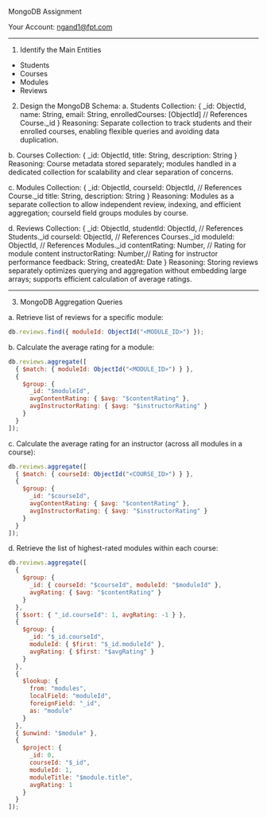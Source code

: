 MongoDB Assignment

Your Account: ngand1@fpt.com

---------------------------------------------

1. Identify the Main Entities
- Students
- Courses
- Modules
- Reviews

2. Design the MongoDB Schema:
a. Students Collection:
{
  _id: ObjectId,
  name: String,
  email: String,
  enrolledCourses: [ObjectId] // References Course._id
}
Reasoning:
Separate collection to track students and their enrolled courses, enabling flexible queries and avoiding data duplication.

b. Courses Collection:
{
  _id: ObjectId,
  title: String,
  description: String
}
Reasoning:
Course metadata stored separately; modules handled in a dedicated collection for scalability and clear separation of concerns.

c. Modules Collection:
{
  _id: ObjectId,
  courseId: ObjectId, // References Course._id
  title: String,
  description: String
}
Reasoning:
Modules as a separate collection to allow independent review, indexing, and efficient aggregation; courseId field groups modules by course.

d. Reviews Collection:
{
  _id: ObjectId,
  studentId: ObjectId,    // References Students._id
  courseId: ObjectId,     // References Courses._id
  moduleId: ObjectId,     // References Modules._id
  contentRating: Number,   // Rating for module content
  instructorRating: Number,// Rating for instructor performance
  feedback: String,
  createdAt: Date
}
Reasoning:
Storing reviews separately optimizes querying and aggregation without embedding large arrays; supports efficient calculation of average ratings.

---------------------------------------------

3. MongoDB Aggregation Queries

a. Retrieve list of reviews for a specific module:
```js
db.reviews.find({ moduleId: ObjectId("<MODULE_ID>") });
```

b. Calculate the average rating for a module:
```js
db.reviews.aggregate([
  { $match: { moduleId: ObjectId("<MODULE_ID>") } },
  {
    $group: {
      _id: "$moduleId",
      avgContentRating: { $avg: "$contentRating" },
      avgInstructorRating: { $avg: "$instructorRating" }
    }
  }
]);
```

c. Calculate the average rating for an instructor (across all modules in a course):
```js
db.reviews.aggregate([
  { $match: { courseId: ObjectId("<COURSE_ID>") } },
  {
    $group: {
      _id: "$courseId",
      avgContentRating: { $avg: "$contentRating" },
      avgInstructorRating: { $avg: "$instructorRating" }
    }
  }
]);
```

d. Retrieve the list of highest-rated modules within each course:
```js
db.reviews.aggregate([
  {
    $group: {
      _id: { courseId: "$courseId", moduleId: "$moduleId" },
      avgRating: { $avg: "$contentRating" }
    }
  },
  { $sort: { "_id.courseId": 1, avgRating: -1 } },
  {
    $group: {
      _id: "$_id.courseId",
      moduleId: { $first: "$_id.moduleId" },
      avgRating: { $first: "$avgRating" }
    }
  },
  {
    $lookup: {
      from: "modules",
      localField: "moduleId",
      foreignField: "_id",
      as: "module"
    }
  },
  { $unwind: "$module" },
  {
    $project: {
      _id: 0,
      courseId: "$_id",
      moduleId: 1,
      moduleTitle: "$module.title",
      avgRating: 1
    }
  }
]);
```
